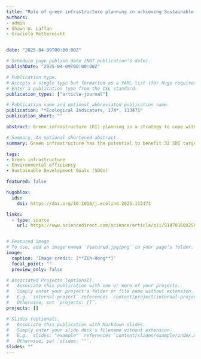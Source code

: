 ```yaml
---
title: "Role of green infrastructure planning in achieving Sustainable Development Goals through an environmental efficiency lens: an integrated literature review"
authors:
- admin
- Shawn W. Laffan
- Graciela Metternicht


date: "2025-04-09T00:00:00Z"

# Schedule page publish date (NOT publication's date).
publishDate: "2025-04-09T00:00:00Z"

# Publication type.
# Accepts a single type but formatted as a YAML list (for Hugo requirements).
# Enter a publication type from the CSL standard.
publication_types: ["article-journal"]

# Publication name and optional abbreviated publication name.
publication: "*Ecological Indicators, 174*, 113471"
publication_short: ""

abstract: Green infrastructure (GI) planning is a strategy to cope with climate change and can potentially contribute directly or indirectly to all Sustainable Development Goals (SDGs). Given resource limitations, integrating the concept of environmental efficiency into GI planning is essential for enhancing cost-effectiveness. However, there is limited research on the environmental efficiency of GI, as well as its specific contributions to SDG targets. This study aims to explore how the planning of GI can help achieve the SDGs by applying an environmental efficiency perspective and identifying existing research gaps. A bibliographic analysis of 427 scientific articles is used to identify current trends in the field. The key findings highlight that a) GI can contribute directly to SDG 2, 3, 6, 10, 11, 13, 14, and 15; b) GI has the potential to benefit 32 SDG targets; c) the Data Envelopment Analysis (DEA) method may be suitable for assessing environmental efficiency; and d) integrating machine learning algorithms with DEA can enhance the reliability of environmental efficiency measurement. In summary, environmental efficiency plays a vital role in planning GI and helps decision-makers realise the SDG targets.

# Summary. An optional shortened abstract.
summary: Green infrastructure has the potential to benefit 32 SDG targets.

tags:
- Green infrastructure
- Environmental efficiency
- Sustainable Development Goals (SDGs)

featured: false

hugoblox:
  ids:
    doi: https://doi.org/10.1016/j.ecolind.2025.113471

links:
  - type: source
    url: https://www.sciencedirect.com/science/article/pii/S1470160X25004017?via%3Dihub


# Featured image
# To use, add an image named `featured.jpg/png` to your page's folder. 
image:
  caption: 'Image credit: [**Zih-Hong**]'
  focal_point: ""
  preview_only: false

# Associated Projects (optional).
#   Associate this publication with one or more of your projects.
#   Simply enter your project's folder or file name without extension.
#   E.g. `internal-project` references `content/project/internal-project/index.md`.
#   Otherwise, set `projects: []`.
projects: []

# Slides (optional).
#   Associate this publication with Markdown slides.
#   Simply enter your slide deck's filename without extension.
#   E.g. `slides: "example"` references `content/slides/example/index.md`.
#   Otherwise, set `slides: ""`.
slides: ""
---
```

